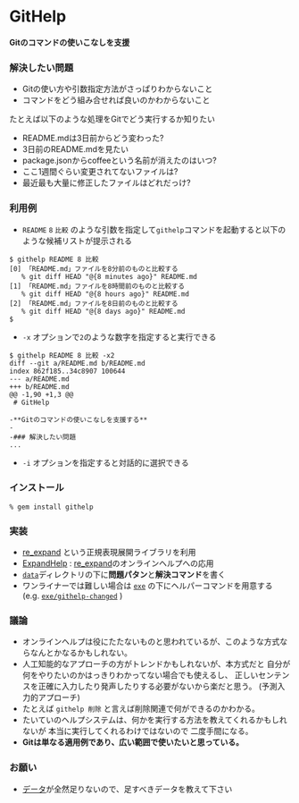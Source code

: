 # GitHelp

**Gitのコマンドの使いこなしを支援**

### 解決したい問題

* Gitの使い方や引数指定方法がさっぱりわからないこと
* コマンドをどう組み合せれば良いのかわからないこと

たとえば以下のような処理をGitでどう実行するか知りたい

* README.mdは3日前からどう変わった?
* 3日前のREADME.mdを見たい
* package.jsonからcoffeeという名前が消えたのはいつ?
* ここ1週間ぐらい変更されてないファイルは?
* 最近最も大量に修正したファイルはどれだっけ?

### 利用例

* ```README``` ```8``` ```比較``` のような引数を指定して```githelp```コマンドを起動すると以下のような候補リストが提示される

```
$ githelp README 8 比較
[0] 「README.md」ファイルを8分前のものと比較する
   % git diff HEAD "@{8 minutes ago}" README.md
[1] 「README.md」ファイルを8時間前のものと比較する
   % git diff HEAD "@{8 hours ago}" README.md
[2] 「README.md」ファイルを8日前のものと比較する
   % git diff HEAD "@{8 days ago}" README.md
$
```

* ```-x``` オプションで```2```のような数字を指定すると実行できる


```
$ githelp README 8 比較 -x2
diff --git a/README.md b/README.md
index 862f185..34c8907 100644
--- a/README.md
+++ b/README.md
@@ -1,90 +1,3 @@
 # GitHelp
 
-**Gitのコマンドの使いこなしを支援する**
-
-### 解決したい問題
...
```

* ```-i``` オプションを指定すると対話的に選択できる

### インストール

```
% gem install githelp
```

### 実装

* [re_expand](https://github.com/masui/expand_ruby)
という正規表現展開ライブラリを利用
* [ExpandHelp](http://www.interaction-ipsj.org/archives/paper2012/data/Interaction2012/oral/data/pdf/12INT012.pdf) : [re_expand](https://github.com/masui/expand_ruby)のオンラインヘルプへの応用
* [```data```](https://github.com/masui/GitHelp/tree/master/data)ディレクトリの下に**問題パタン**と**解決コマンド**を書く
* ワンライナーでは難しい場合は [```exe```](https://github.com/masui/GitHelp/tree/master/exe) の下にヘルパーコマンドを用意する (e.g. [```exe/githelp-changed```](https://github.com/masui/GitHelp/tree/master/exe/githelp-changed) )

### 議論

* オンラインヘルプは役にたたないものと思われているが、このような方式ならなんとかなるかもしれない。
* 人工知能的なアプローチの方がトレンドかもしれないが、本方式だと
自分が何をやりたいのかはっきりわかってない場合でも使えるし、
正しいセンテンスを正確に入力したり発声したりする必要がないから楽だと思う。
(予測入力的アプローチ)
* たとえば ```githelp 削除``` と言えば削除関連で何ができるのかわかる。
* たいていのヘルプシステムは、何かを実行する方法を教えてくれるかもしれないが
本当に実行してくれるわけではないので
二度手間になる。
* **Gitは単なる適用例であり、広い範囲で使いたいと思っている。**

### お願い

* [データ](https://github.com/masui/GitHelp/tree/master/data)が全然足りないので、足すべきデータを教えて下さい

